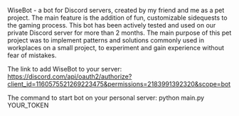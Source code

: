 WiseBot - a bot for Discord servers, created by my friend and me as a pet project. The main feature is the addition of fun, customizable sidequests to the gaming process. 
This bot has been actively tested and used on our private Discord server for more than 2 months. 
The main purpose of this pet project was to implement patterns and solutions commonly used in workplaces on a small project, to experiment and gain experience without fear of mistakes.

The link to add WiseBot to your server: https://discord.com/api/oauth2/authorize?client_id=1160575521269223475&permissions=2183991392320&scope=bot

The command to start bot on your personal server: python main.py YOUR_TOKEN
